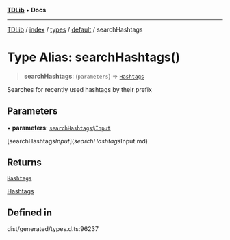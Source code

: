 [**TDLib**](../../../../../../README.md) • **Docs**

***

[TDLib](../../../../../../modules.md) / [index](../../../../../README.md) / [types](../../../README.md) / [default](../README.md) / searchHashtags

# Type Alias: searchHashtags()

> **searchHashtags**: (`parameters`) => [`Hashtags`](Hashtags-1.md)

Searches for recently used hashtags by their prefix

## Parameters

• **parameters**: [`searchHashtags$Input`](searchHashtags$Input.md)

[searchHashtags$Input](searchHashtags$Input.md)

## Returns

[`Hashtags`](Hashtags-1.md)

[Hashtags](Hashtags-1.md)

## Defined in

dist/generated/types.d.ts:96237
